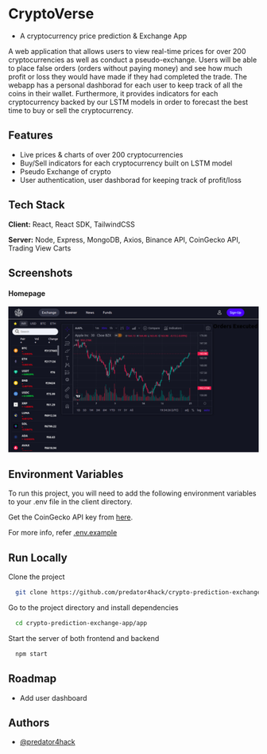 # CryptoVerse

-   A cryptocurrency price prediction & Exchange App

A web application that allows users to view real-time prices for over 200 cryptocurrencies as well as conduct a pseudo-exchange. Users will be able to place false orders (orders without paying money) and see how much profit or loss they would have made if they had completed the trade. The webapp has a personal dashborad for each user to keep track of all the coins in their wallet. Furthermore, it provides indicators for each cryptocurrency backed by our LSTM models in order to forecast the best time to buy or sell the cryptocurrency.

## Features

-   Live prices & charts of over 200 cryptocurrencies
-   Buy/Sell indicators for each cryptocurrency built on LSTM model
-   Pseudo Exchange of crypto
-   User authentication, user dashborad for keeping track of profit/loss

## Tech Stack

**Client:** React, React SDK, TailwindCSS

**Server:** Node, Express, MongoDB, Axios, Binance API, CoinGecko API, Trading View Carts

## Screenshots

#### Homepage

![App Screenshot](./assets/img.png)

## Environment Variables

To run this project, you will need to add the following environment variables to your .env file in the client directory.

Get the CoinGecko API key from [here](https://rapidapi.com/coingecko/api/coingecko/).

For more info, refer [.env.example](./client/.env.example)

## Run Locally

Clone the project

```bash
  git clone https://github.com/predator4hack/crypto-prediction-exchange-app.git
```

Go to the project directory and install dependencies

```bash
  cd crypto-prediction-exchange-app/app
```

Start the server of both frontend and backend

```bash
  npm start
```

## Roadmap

-   Add user dashboard

## Authors

-   [@predator4hack](https://github.com/predator4hack)
